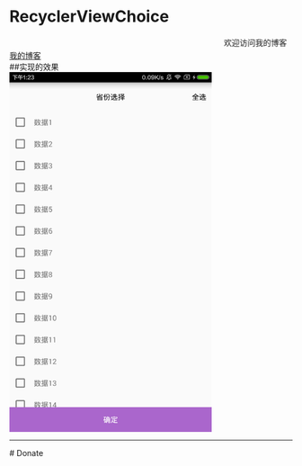 # RecyclerViewChoice
<marquee >欢迎访问我的博客</marquee>[我的博客](https://blog.csdn.net/qq_32895969)  
##实现的效果
<br>
<img src="https://github.com/zylgithub/RecyclerViewChoice/blob/master/pic/shilitu.png" width = "360" height = "640" div align=center />
<hr>
# Donate
<br>
